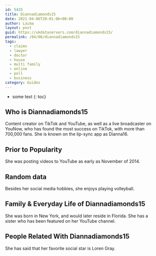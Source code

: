 ```yaml
---
id: 5425
title: Diannadiamonds15
date: 2021-04-06T20:01:06+00:00
author: Laima
layout: post
guid: https://ukdataservers.com/diannadiamonds15/
permalink: /04/06/diannadiamonds15
tags:
  - claims
  - lawyer
  - doctor
  - house
  - multi family
  - online
  - poll
  - business
category: Guides
---
```


* some text
{: toc}


## Who is Diannadiamonds15
                  
                  
                  
Content creator on TikTok and YouTube, as well as a live broadcaster on YouNow, who has found the most success on TikTok, with more than 700,000 fans. She is known on the lip-sync app as Dianna16.
                  
              
            
              
            
                
                
                
## Prior to Popularity
                  
                  
                  
She was posting videos to YouTube as early as November of 2014.
                  
              
            
              
            
                
                
                
## Random data
                  
                  
                  
Besides her social media hobbies, she enjoys playing volleyball.
                  
              
            
              
            
                
                
                
## Family & Everyday Life of Diannadiamonds15
                  
                  
                  
She was born in New York, and would later reside in Florida. She has a sister who has been featured on her YouTube channel.
                  
              
            
              
            
                
                
                
## People Related With Diannadiamonds15
                  
                  
                  
She has said that her favorite social star is Loren Gray.
                  
              
            
              
            
                
              
            
              
              
            
            
              
            
          
          
          